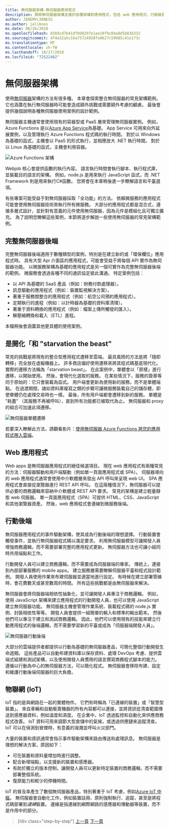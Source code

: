 ```yaml
---
title: 無伺服器架構-無伺服器應用程式
description: 探索無伺服器架構支援的各種架構和應用程式，包括 web 應用程式、行動裝置和 IoT。
author: JEREMYLIKNESS
ms.author: jeliknes
ms.date: 06/26/2018
ms.openlocfilehash: 838dcd7b41df0d8297e1ae10f9c04a8d5b83b332
ms.sourcegitcommit: 4f4a32a5c16a75724920fa9627c59985c41e173c
ms.translationtype: MT
ms.contentlocale: zh-TW
ms.lasthandoff: 10/17/2019
ms.locfileid: "72522402"
---
```

# <a name="serverless-architecture"></a>無伺服器架構

使用[無伺服器](https://azure.com/serverless)架構的方法有很多種。 本章會探索整合無伺服器的常見架構範例。 它也涵蓋在執行無伺服器時可能會造成額外挑戰或需要額外考慮的顧慮。 最後會提供幾個說明各種無伺服器使用案例的設計範例。

無伺服器主機通常會使用現有的容器型或 PaaS 層來管理無伺服器實例。 例如，Azure Functions 是以[Azure App Service](https://docs.microsoft.com/azure/app-service/)為基礎。 App Service 可用來向外延展實例，以及管理執行 Azure Functions 程式碼的執行時間。 對於以 Windows 為基礎的函式，主機會以 PaaS 的形式執行，並相應放大 .NET 執行時間。 對於以 Linux 為基礎的函式，主機會利用容器。

![Azure Functions 架構](./media/azure-functions-architecture.png)

Webjob 核心會提供函數的執行內容。 語言執行時間會執行腳本、執行程式庫，並裝載目的語言的架構。 例如，node.js 是用來執行 JavaScript 函式，而 .NET Framework 則是用來執行C#函數。 您將會在本章稍後進一步瞭解語言和平臺選項。

有些專案可能受益于對無伺服器採取「全功能」的方法。 依賴微服務的應用程式可能會使用無伺服器技術來執行所有微服務。 大部分的應用程式都是混合式，遵循多層式設計，並針對有意義的元件使用無伺服器，因為元件是模組化且可獨立擴充。 為了説明您瞭解這些案例，本節將逐步解說一些使用無伺服器的常見架構範例。

## <a name="full-serverless-back-end"></a>完整無伺服器後端

完整無伺服器後端適用于數種類型的案例，特別是在建立新的或「環保欄位」應用程式時。 具有大型 Api 介面區的應用程式，可能會受益于將每個 API 實作為無伺服器功能。 以微服務架構為基礎的應用程式是另一個可實作為完整無伺服器後端的範例。 微服務會透過各種不同的通訊協定彼此溝通。 特定案例包括：

- 以 API 為基礎的 SaaS 產品（例如：財務付款處理器）。
- 訊息驅動的應用程式（例如：裝置監視解決方案）。
- 著重于服務間整合的應用程式（例如：航空公司預約應用程式）。
- 定期執行的進程（例如：以計時器為基礎的資料庫清理）。
- 著重于資料轉換的應用程式（例如：檔案上傳所觸發的匯入）。
- 解壓縮轉換和載入（ETL）進程。

本檔稍後會涵蓋其他更具體的使用案例。

## <a name="monoliths-and-starving-the-beast"></a>是開化「和 "starvation the beast"

常見的挑戰是將現有的整合型應用程式遷移至雲端。 最具風險的方法是將「隨即轉移」完全放在虛擬機器上。 許多商店偏好使用遷移來將其程式碼基底現代化。 實際的遷移方法稱為「starvation beast」。 在此案例中，單體會以「原樣」進行遷移，以開始使用。 然後，會現代化選取的服務。 在某些情況下，服務的簽章等同于原始的：它只會裝載為函式。 用戶端會更新為使用新的服務，而不是單體端點。 在過渡期間，諸如資料庫複寫之類的步驟可讓微服務裝載自己的儲存體，即使單體仍在處理交易時也一樣。 最後，所有用戶端都會遷移到新的服務。 單體是 "耗盡" （其服務不再被呼叫），直到所有功能都已被取代為止。 無伺服器和 proxy 的組合可加速此項遷移。

![無伺服器單體遷移](./media/serverless-monolith-migration.png)

若要深入瞭解此方法，請觀看影片：[使用無伺服器 Azure Functions 將您的應用程式帶入雲端](https://channel9.msdn.com/Events/Connect/2017/E102)。

## <a name="web-apps"></a>Web 應用程式

Web apps 是無伺服器應用程式的絕佳候選項目。 現在 web 應用程式有兩種常見的方法：伺服器驅動和用戶端驅動（例如單一頁面應用程式或 SPA）。 伺服器導向的 web 應用程式通常會使用中介軟體層來發出 API 呼叫來呈現 web UI。 SPA 應用程式會直接從瀏覽器進行 REST API 呼叫。 在這兩種情況下，無伺服器可以提供必要的商務邏輯來容納中介軟體或 REST API 要求。 常見的架構是建立輕量靜態 web 伺服器。 單一頁面應用程式（SPA）可提供 HTML、CSS、JavaScript 和其他瀏覽器資產。 然後，web 應用程式會連線到微服務後端。

## <a name="mobile-back-ends"></a>行動後端

無伺服器應用程式的事件驅動架構，使其成為行動後端的理想選擇。 行動裝置會觸發事件，並執行無伺服器程式碼以滿足要求。 利用無伺服器模型可讓開發人員增強商務邏輯，而不需要部署完整的應用程式更新。 無伺服器方法也可讓小組同時共用端點和工作。

行動開發人員可以建立商務邏輯，而不需要成為伺服器端的專家。 傳統上，連接到內部部署服務的 mobile apps。 建立服務層需要瞭解伺服器平臺和程式設計範例。 開發人員使用作業來布建伺服器並適當地進行設定。 有時候在建立部署管線時，會花費數天或甚至數周的時間。 所有這些挑戰都是由無伺服器來解決。

無伺服器會將伺服器端相依性抽象化，並可讓開發人員專注于商務邏輯。 例如，使用 JavaScript 架構來建立應用程式的行動開發人員，也可以使用 JavaScript 建立無伺服器功能。 無伺服器主機會管理作業系統、裝載程式碼的 node.js 實例、封裝相依性等等。 開發人員會提供一組簡單的輸入和標準的輸出範本。 然後他們可以專注于建立和測試商務邏輯。 因此，他們可以使用現有的技能來建立行動應用程式的後端邏輯，而不需要學習新的平臺或成為「伺服器端開發人員」。

![無伺服器行動後端](./media/serverless-mobile-backend.png)

大部分的雲端提供者都提供以行動為基礎的無伺服器產品，可簡化整個行動開發生命週期。 這些產品可以自動布建資料庫以保存資料、處理 DevOps 考慮、提供雲端式組建和測試架構，以及使用開發人員慣用的語言撰寫商務程式腳本的能力。 遵循以行動為中心的無伺服器方法，可以簡化程式。 無伺服器會移除布建、設定和維護行動後端伺服器的巨大負擔。

## <a name="internet-of-things-iot"></a>物聯網 (IoT)

IoT 指的是與網路在一起的實體物件。 它們有時稱為「已連線的裝置」或「智慧型裝置」。 來自車輛和自動販賣機器的所有內容都可以連接，並將資訊從清查範圍傳送到感應器資料，例如溫度和濕度。 在企業中，IoT 透過監控和自動化來供應商務程式改善。 IoT 資料可用來調節大型倉儲中的氣候，或透過供應鏈來追蹤清查。 IoT 可以在偵測到冒煙時，有意義的潑濺並呼叫火災部門。

大量的裝置和資訊通常會指示事件驅動架構來路由傳送和處理訊息。 無伺服器是理想的解決方案，原因如下：

- 可在裝置和資料量增加時進行調整。
- 配合新增端點，以支援新的裝置和感應器。
- 有助於獨立的版本控制，讓開發人員可以更新特定裝置的商務邏輯，而不需要部署整個系統。
- 復原能力和較少的停機時間。

IoT 的普及率產生了數個無伺服器產品，特別著重于 IoT 考慮，例如[Azure IoT 中樞](https://docs.microsoft.com/azure/iot-hub)。 無伺服器會自動化工作，例如裝置註冊、原則強制執行、追蹤，甚至是將程式碼部署到*邊緣*裝置。 邊緣是指連線到網際網路的感應器和傳動器等裝置，而不是作用中的部分。

>[!div class="step-by-step"]
>[上一頁](architecture-approaches.md)
>[下一頁](serverless-architecture-considerations.md)

